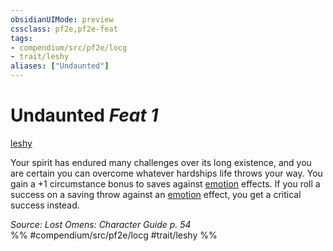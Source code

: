 ```yaml
---
obsidianUIMode: preview
cssclass: pf2e,pf2e-feat
tags:
- compendium/src/pf2e/locg
- trait/leshy
aliases: ["Undaunted"]
---
```

# Undaunted  *Feat 1*  
[leshy](leshy-b1.md "Leshy Ancestry & Heritage Trait")  


Your spirit has endured many challenges over its long existence, and you are certain you can overcome whatever hardships life throws your way. You gain a +1 circumstance bonus to saves against [emotion](emotion.md "Emotion Effect Trait") effects. If you roll a success on a saving throw against an [emotion](emotion.md "Emotion Effect Trait") effect, you get a critical success instead.

*Source: Lost Omens: Character Guide p. 54*  
%% #compendium/src/pf2e/locg #trait/leshy %%